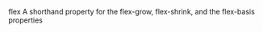 flex
    A shorthand property for the flex-grow, flex-shrink, and the 
    flex-basis 
    properties
